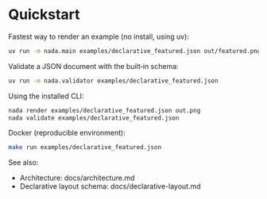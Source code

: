 # Quickstart

Fastest way to render an example (no install, using uv):

```bash
uv run -m nada.main examples/declarative_featured.json out/featured.png
```

Validate a JSON document with the built‑in schema:

```bash
uv run -m nada.validator examples/declarative_featured.json
```

Using the installed CLI:

```bash
nada render examples/declarative_featured.json out.png
nada validate examples/declarative_featured.json
```

Docker (reproducible environment):

```bash
make run examples/declarative_featured.json
```

See also:
- Architecture: docs/architecture.md
- Declarative layout schema: docs/declarative-layout.md
